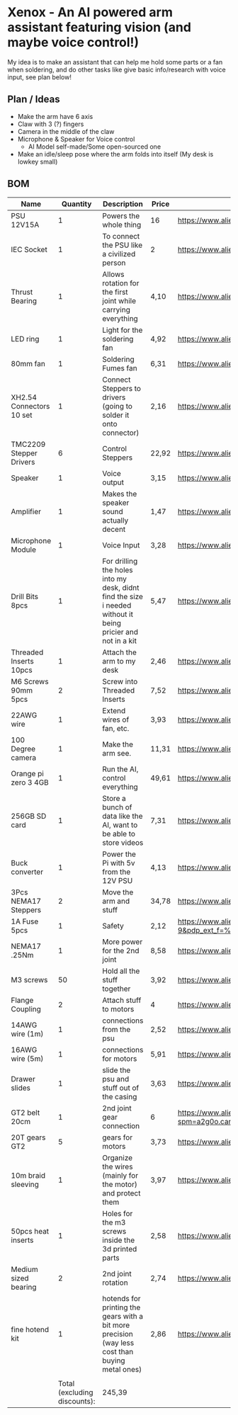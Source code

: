# Xenox - An AI powered arm assistant featuring vision (and maybe voice control!)

My idea is to make an assistant that can help me hold some parts or a fan when soldering, and do other tasks like give basic info/research with voice input, see plan below!

## Plan / Ideas
- Make the arm have 6 axis
- Claw with 3 (?) fingers
- Camera in the middle of the claw
- Microphone & Speaker for Voice control
    - AI Model self-made/Some open-sourced one
- Make an idle/sleep pose where the arm folds into itself (My desk is lowkey small)

## BOM

|Name                    |Quantity                    |Description                                                                                                |Price|Link                                                                                                                                                                                                                                                                                                                                                                                                                                                                                |
|------------------------|----------------------------|-----------------------------------------------------------------------------------------------------------|-----|------------------------------------------------------------------------------------------------------------------------------------------------------------------------------------------------------------------------------------------------------------------------------------------------------------------------------------------------------------------------------------------------------------------------------------------------------------------------------------|
|PSU 12V15A              |1                           |Powers the whole thing                                                                                     |16   |https://www.aliexpress.com/item/33051556213.html?spm=a2g0o.cart.0.0.208838daXze3nY&mp=1&pdp_npi=5%40dis%21USD%21USD%2016.03%21USD%2016.03%21%21USD%2015.71%21%21%21%40211b807017479177122564374ed26f%2112000016440247432%21ct%21PT%216268751524%21%211%210                                                                                                                                                                                                                          |
|IEC Socket              |1                           |To connect the PSU like a civilized person                                                                 |2    |https://www.aliexpress.com/item/1005005173695637.html?spm=a2g0o.cart.0.0.208838daXze3nY&mp=1&pdp_npi=5%40dis%21USD%21USD%203.30%21USD%202.00%21%21USD%201.98%21%21%21%40211b807017479177122564374ed26f%2112000031969455744%21ct%21PT%216268751524%21%211%210                                                                                                                                                                                                                        |
|Thrust Bearing          |1                           |Allows rotation for the first joint while carrying everything                                              |4,10 |https://www.aliexpress.com/item/1005004695778540.html?spm=a2g0o.cart.0.0.208838da9iqBfA&mp=1&pdp_npi=5%40dis%21USD%21USD%204.32%21USD%204.10%21%21USD%204.10%21%21%21%40211b431017479210459706470e081b%2112000030131963121%21ct%21PT%216268751524%21%211%210                                                                                                                                                                                                                        |
|LED ring                |1                           |Light for the soldering fan                                                                                |4,92 |https://www.aliexpress.com/item/1005002287819725.html?spm=a2g0o.cart.0.0.208838da9iqBfA&mp=1&pdp_npi=5%40dis%21USD%21USD%204.92%21USD%204.92%21%21USD%204.82%21%21%21%40211b431017479210459706470e081b%2112000036694876659%21ct%21PT%216268751524%21%211%210                                                                                                                                                                                                                        |
|80mm fan                |1                           |Soldering Fumes fan                                                                                        |6,31 |https://www.aliexpress.com/item/1005005453331843.html?spm=a2g0o.cart.0.0.208838da9iqBfA&mp=1&pdp_npi=5%40dis%21USD%21USD%206.31%21USD%206.31%21%21USD%205.99%21%21%21%40211b431017479215673502655e081b%2112000033143128169%21ct%21PT%216268751524%21%211%210                                                                                                                                                                                                                        |
|XH2.54 Connectors 10 set|1                           |Connect Steppers to drivers (going to solder it onto connector)                                            |2,16 |https://www.aliexpress.com/item/1005007080333485.html?spm=a2g0o.cart.0.0.208838da9iqBfA&mp=1&pdp_npi=5%40dis%21USD%21USD%202.16%21USD%202.16%21%21USD%202.16%21%21%21%40211b431017479210459706470e081b%2112000039333381507%21ct%21PT%216268751524%21%211%210                                                                                                                                                                                                                        |
|TMC2209 Stepper Drivers |6                           |Control Steppers                                                                                           |22,92|https://www.aliexpress.com/item/1005008554486828.html?spm=a2g0o.cart.0.0.208838da9iqBfA&mp=1&pdp_npi=5%40dis%21USD%21USD%207.63%21USD%203.82%21%21USD%203.59%21%21%21%40211b431017479210459706470e081b%2112000045690012296%21ct%21PT%216268751524%21%216%210                                                                                                                                                                                                                        |
|Speaker                 |1                           |Voice output                                                                                               |3,15 |https://www.aliexpress.com/item/1005005699690954.html?spm=a2g0o.cart.0.0.208838da9iqBfA&mp=1&pdp_npi=5%40dis%21USD%21USD%203.15%21USD%203.15%21%21USD%203.09%21%21%21%40211b431017479212186451973e081b%2112000044410686570%21ct%21PT%216268751524%21%211%210                                                                                                                                                                                                                        |
|Amplifier               |1                           |Makes the speaker sound actually decent                                                                    |1,47 |https://www.aliexpress.com/item/1005007279115127.html?spm=a2g0o.cart.0.0.208838da9iqBfA&mp=1&pdp_npi=5%40dis%21USD%21USD%201.47%21USD%201.47%21%21USD%201.47%21%21%21%40211b431017479212186451973e081b%2112000040044279475%21ct%21PT%216268751524%21%211%210                                                                                                                                                                                                                        |
|Microphone Module       |1                           |Voice Input                                                                                                |3,28 |https://www.aliexpress.com/item/1005007533809252.html?spm=a2g0o.cart.0.0.208838da9iqBfA&mp=1&pdp_npi=5%40dis%21USD%21USD%203.28%21USD%203.28%21%21USD%203.28%21%21%21%40211b431017479212186451973e081b%2112000041188403861%21ct%21PT%216268751524%21%211%210                                                                                                                                                                                                                        |
|Drill Bits 8pcs         |1                           |For drilling the holes into my desk, didnt find the size i needed without it being pricier and not in a kit|5,47 |https://www.aliexpress.com/item/1005003601465043.html?spm=a2g0o.cart.0.0.208838da9iqBfA&mp=1&pdp_npi=5%40dis%21USD%21USD%205.47%21USD%205.47%21%21USD%205.31%21%21%21%40211b431017479213982196294e081b%2112000026451831771%21ct%21PT%216268751524%21%211%210                                                                                                                                                                                                                        |
|Threaded Inserts 10pcs  |1                           |Attach the arm to my desk                                                                                  |2,46 |https://www.aliexpress.com/item/1005008275463912.html?spm=a2g0o.cart.0.0.208838da9iqBfA&mp=1&pdp_npi=5%40dis%21USD%21USD%202.46%21USD%202.46%21%21USD%202.34%21%21%21%40211b431017479213982196294e081b%2112000044449591069%21ct%21PT%216268751524%21%211%210                                                                                                                                                                                                                        |
|M6 Screws 90mm 5pcs     |2                           |Screw into Threaded Inserts                                                                                |7,52 |https://www.aliexpress.com/item/1005004527586307.html?spm=a2g0o.cart.0.0.208838da9iqBfA&mp=1&pdp_npi=5%40dis%21USD%21USD%203.76%21USD%203.76%21%21USD%203.57%21%21%21%40211b431017479215673502655e081b%2112000041563180207%21ct%21PT%216268751524%21%212%210                                                                                                                                                                                                                        |
|22AWG wire              |1                           |Extend wires of fan, etc.                                                                                  |3,93 |https://www.aliexpress.com/item/1005007009685328.html?spm=a2g0o.cart.0.0.208838da9iqBfA&mp=1&pdp_npi=5%40dis%21USD%21USD%204.31%21USD%203.93%21%21USD%203.85%21%21%21%40211b431017479215673502655e081b%2112000039046851045%21ct%21PT%216268751524%21%211%210                                                                                                                                                                                                                        |
|100 Degree camera       |1                           |Make the arm see.                                                                                          |11,31|https://www.aliexpress.com/item/1005008513009673.html?spm=a2g0o.cart.0.0.208838da9iqBfA&mp=1&pdp_npi=5%40dis%21USD%21USD%2011.31%21USD%2011.31%21%21USD%2011.31%21%21%21%40211b655217479218267006939e92d7%2112000045500231951%21ct%21PT%216268751524%21%211%210                                                                                                                                                                                                                     |
|Orange pi zero 3 4GB    |1                           |Run the AI, control everything                                                                             |49,61|https://www.aliexpress.com/item/1005005817760601.html?spm=a2g0o.cart.0.0.208838da9iqBfA&mp=1&pdp_npi=5%40dis%21USD%21USD%2049.61%21USD%2049.61%21%21USD%2048.62%21%21%21%40211b61ae17479220952483908e779d%2112000034781866231%21ct%21PT%216268751524%21%211%210                                                                                                                                                                                                                     |
|256GB SD card           |1                           |Store a bunch of data like the AI, want to be able to store videos                                         |7,31 |https://www.aliexpress.com/item/1005001617961938.html?spm=a2g0o.cart.0.0.208838da9iqBfA&mp=1&pdp_npi=5%40dis%21USD%21USD%207.69%21USD%207.31%21%21USD%207.31%21%21%21%40211b61ae17479221359584691e779d%2112000016836623834%21ct%21PT%216268751524%21%211%210                                                                                                                                                                                                                        |
|Buck converter          |1                           |Power the Pi with 5v from the 12V PSU                                                                      |4,13 |https://www.aliexpress.com/item/1005007259901753.html?spm=a2g0o.cart.0.0.20887a9dpUIksm&mp=1&pdp_npi=5%40dis%21USD%21USD%204.62%21USD%204.13%21%21USD%204.13%21%21%21%40211b61ae17479225294116207e779d%2112000039979305521%21ct%21PT%216268751524%21%211%210                                                                                                                                                                                                                        |
|3Pcs NEMA17 Steppers    |2                           |Move the arm and stuff                                                                                     |34,78|https://www.aliexpress.com/item/1005003874936862.html?spm=a2g0o.cart.0.0.20887a9dpUIksm&mp=1&pdp_npi=5%40dis%21USD%21USD%2017.39%21USD%2017.39%21%21USD%2017.04%21%21%21%40211b80c217479228554851291e5aaf%2112000036219123371%21ct%21PT%216268751524%21%212%210                                                                                                                                                                                                                     |
|1A Fuse 5pcs            |1                           |Safety                                                                                                     |2,12 |https://www.aliexpress.com/item/10000002732097.html?spm=a2g0o.productlist.main.10.4aeb28ebPJhzZA&algo_pvid=13fb9def-7a1e-46ca-b194-0683c1bce53e&algo_exp_id=13fb9def-7a1e-46ca-b194-0683c1bce53e-9&pdp_ext_f=%7B%22order%22%3A%221690%22%2C%22eval%22%3A%221%22%7D&pdp_npi=4%40dis%21USD%212.04%212.04%21%21%212.04%212.04%21%40211b80c217479330278793327e5aee%2112000046113385156%21sea%21PT%216268751524%21X&curPageLogUid=i7AV0s54w2VV&utparam-url=scene%3Asearch%7Cquery_from%3A|
|NEMA17 .25Nm            |1                           |More power for the 2nd joint                                                                               |8,58 |https://www.aliexpress.com/item/1005005281739306.html?spm=a2g0o.cart.0.0.3d7538daIyLVSZ&mp=1&pdp_npi=5%40dis%21USD%21USD%208.58%21USD%208.58%21%21USD%208.38%21%21%21%402140ed7717490785548232285e04ce%2112000040072246972%21ct%21PT%216268751524%21%211%210                                                                                                                                                                                                                        |
|M3 screws               |50                          |Hold all the stuff together                                                                                |3,92 |https://www.aliexpress.com/item/32810872544.html?spm=a2g0o.cart.0.0.3d7538daQ7eyWn&mp=1&pdp_npi=5%40dis%21USD%21USD%204.08%21USD%203.92%21%21USD%203.63%21%21%21%40213d105017490790050053326e0ed9%2112000037536050592%21ct%21PT%216268751524%21%211%210                                                                                                                                                                                                                             |
|Flange Coupling         |2                           |Attach stuff to motors                                                                                     |4    |https://www.aliexpress.com/item/1005006049522342.html?spm=a2g0o.cart.0.0.3d7538daQ7eyWn&mp=1&pdp_npi=5%40dis%21USD%21USD%202.09%21USD%201.99%21%21USD%201.99%21%21%21%40213d105017490790050053326e0ed9%2112000035491335748%21ct%21PT%216268751524%21%212%210                                                                                                                                                                                                                        |
|14AWG wire (1m)         |1                           |connections from the psu                                                                                   |2,52 |https://www.aliexpress.com/item/1005007356973020.html?spm=a2g0o.cart.0.0.3d7538daQ7eyWn&mp=1&pdp_npi=5%40dis%21USD%21USD%204.84%21USD%202.52%21%21USD%202.44%21%21%21%40213d105017490790050053326e0ed9%2112000040447817281%21ct%21PT%216268751524%21%211%210                                                                                                                                                                                                                        |
|16AWG wire (5m)         |1                           |connections for motors                                                                                     |5,91 |https://www.aliexpress.com/item/1005007356973020.html?spm=a2g0o.cart.0.0.3d7538daQ7eyWn&mp=1&pdp_npi=5%40dis%21USD%21USD%2011.59%21USD%205.91%21%21USD%205.71%21%21%21%40213d105017490790050053326e0ed9%2112000040447817289%21ct%21PT%216268751524%21%211%210                                                                                                                                                                                                                       |
|Drawer slides           |1                           |slide the psu and stuff out of the casing                                                                  |3,63 |https://www.aliexpress.com/item/1005008146076491.html?spm=a2g0o.cart.0.0.3d7538daNGZYxw&mp=1&pdp_npi=5%40dis%21USD%21USD%2011.34%21USD%203.63%21%21USD%203.58%21%21%21%40213d105017490792190493909e0ed9%2112000043984833521%21ct%21PT%216268751524%21%211%210                                                                                                                                                                                                                       |
|GT2 belt 20cm           |1                           |2nd joint gear connection                                                                                  |6    |https://www.aliexpress.com/item/1005004588047992.html?spm=a2g0o.cart.0.0.3d7538daNGZYxw&mp=1&pdp_npi=5%40dis%21USD%21USD%206.69%21USD%206.00%21%21USD%205.80%21%21%21%40213d105017490792190493909e0ed9%2112000029735608602%21ct%21PT%216268751524%21%211%210&pdp_ext_f=%7B%22cart2PdpParams%22%3A%7B%22pdpBusinessMode%22%3A%22retail%22%7D%7D                                                                                                                                      |
|20T gears GT2           |5                           |gears for motors                                                                                           |3,73 |https://www.aliexpress.com/item/32781681772.html?spm=a2g0o.cart.0.0.3d7538daNGZYxw&mp=1&pdp_npi=5%40dis%21USD%21USD%204.01%21USD%203.73%21%21USD%203.64%21%21%21%40213d105017490792190493909e0ed9%2112000044304854990%21ct%21PT%216268751524%21%211%210                                                                                                                                                                                                                             |
|10m braid sleeving      |1                           |Organize the wires (mainly for the motor) and protect them                                                 |3,97 |https://www.aliexpress.com/item/1005007486025295.html?spm=a2g0o.cart.0.0.3d7538daNGZYxw&mp=1&pdp_npi=5%40dis%21USD%21USD%203.97%21USD%203.97%21%21USD%203.87%21%21%21%40213d105017490792190493909e0ed9%2112000040967243966%21ct%21PT%216268751524%21%211%210                                                                                                                                                                                                                        |
|50pcs heat inserts      |1                           |Holes for the m3 screws inside the 3d printed parts                                                        |2,58 |https://www.aliexpress.com/item/1005003582355741.html?spm=a2g0o.cart.0.0.3d7538daNGZYxw&mp=1&pdp_npi=5%40dis%21USD%21USD%202.72%21USD%202.58%21%21USD%202.52%21%21%21%40213d105017490792190493909e0ed9%2112000026370649772%21ct%21PT%216268751524%21%211%210                                                                                                                                                                                                                        |
|Medium sized bearing    |2                           |2nd joint rotation                                                                                         |2,74 |https://www.aliexpress.com/item/1005007420073930.html?spm=a2g0o.cart.0.0.3d7538daNGZYxw&mp=1&pdp_npi=5%40dis%21USD%21USD%202.74%21USD%202.74%21%21USD%202.73%21%21%21%40213d105017490792190493909e0ed9%2112000040678203625%21ct%21PT%216268751524%21%212%210                                                                                                                                                                                                                        |
|fine hotend kit         |1                           |hotends for printing the gears with a bit more precision (way less cost than buying metal ones)            |2,86 |https://www.aliexpress.com/item/1005005859131617.html?spm=a2g0o.cart.0.0.3d7538daNGZYxw&mp=1&pdp_npi=5%40dis%21USD%21USD%202.95%21USD%202.86%21%21USD%202.85%21%21%21%40213d105017490792190493909e0ed9%2112000034650374620%21ct%21PT%216268751524%21%211%210                                                                                                                                                                                                                        |
|                        |                            |                                                                                                           |     |                                                                                                                                                                                                                                                                                                                                                                                                                                                                                    |
|                        |Total (excluding discounts):|245,39                                                                                                     |     |                                                                                                                                                                                                                                                                                                                                                                                                                                                                                    |

